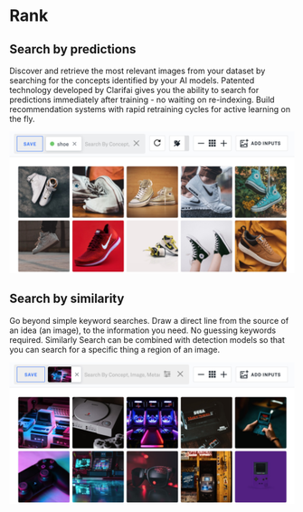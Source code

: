 # Rank

## Search by predictions

Discover and retrieve the most relevant images from your dataset by searching for the concepts identified by your AI models. Patented technology developed by Clarifai gives you the ability to search for predictions immediately after training - no waiting on re-indexing. Build recommendation systems with rapid retraining cycles for active learning on the fly.

![](../../.gitbook/assets/rank_by_predictions%20%282%29%20%282%29%20%283%29%20%283%29%20%283%29%20%283%29%20%283%29%20%285%29.jpg)

## Search by similarity

Go beyond simple keyword searches. Draw a direct line from the source of an idea \(an image\), to the information you need. No guessing keywords required. Similarly Search can be combined with detection models so that you can search for a specific thing a region of an image.

![](../../.gitbook/assets/Rank_Similarity_Search%20%282%29%20%282%29%20%283%29%20%283%29%20%283%29%20%283%29%20%283%29%20%283%29.jpg)

